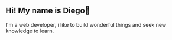 ## Hi! My name is Diego👋

I'm a web developer, i like to build wonderful things and seek new knowledge to learn.
